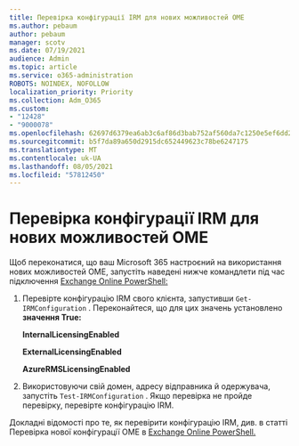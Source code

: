 ```yaml
---
title: Перевірка конфігурації IRM для нових можливостей OME
ms.author: pebaum
author: pebaum
manager: scotv
ms.date: 07/19/2021
audience: Admin
ms.topic: article
ms.service: o365-administration
ROBOTS: NOINDEX, NOFOLLOW
localization_priority: Priority
ms.collection: Adm_O365
ms.custom:
- "12428"
- "9000078"
ms.openlocfilehash: 62697d6379ea6ab3c6af86d3bab752af560da7c1250e5ef6dd2a3eae8023a05e
ms.sourcegitcommit: b5f7da89a650d2915dc652449623c78be6247175
ms.translationtype: MT
ms.contentlocale: uk-UA
ms.lasthandoff: 08/05/2021
ms.locfileid: "57812450"
---
```

# <a name="test-irm-configuration-for-new-ome-capabilities"></a>Перевірка конфігурації IRM для нових можливостей OME

Щоб переконатися, що ваш Microsoft 365 настроєний на використання нових можливостей OME, запустіть наведені нижче командлети під час підключення [Exchange Online PowerShell:](/powershell/exchange/exchange-online-powershell)


1. Перевірте конфігурацію IRM свого клієнта, запустивши `Get-IRMConfiguration` . Переконайтеся, що для цих значень установлено **значення True:**
    
    **InternalLicensingEnabled**
    
    **ExternalLicensingEnabled**
    
    **AzureRMSLicensingEnabled**

2. Використовуючи свій домен, адресу відправника й одержувача, запустіть `Test-IRMConfiguration` . Якщо перевірка не пройде перевірку, перевірте конфігурацію IRM.

Докладні відомості про те, як перевірити конфігурацію IRM, див. в статті Перевірка нової конфігурації OME в [Exchange Online PowerShell.](/microsoft-365/compliance/set-up-new-message-encryption-capabilities#verify-new-ome-configuration-in-exchange-online-powershell)